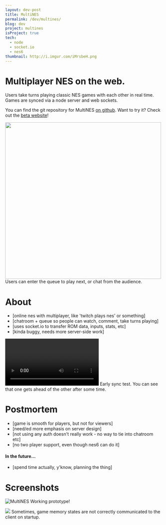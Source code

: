 ```yaml
---
layout: dev-post
title: MultiNES
permalink: /dev/multines/
blog: dev
project: multines
isProject: true
tech:
  - node
  - socket.io
  - nes6
thumbnail: http://i.imgur.com/iMrsbeH.png
---
```


# Multiplayer NES on the web.

Users take turns playing classic NES games with each other in real time. Games are synced via a node server and web sockets.

You can find the git repository for MultiNES [on github](https://github.com/andymikulski/multines). Want to try it? Check out the [beta website](https://multines.neocities.org/)!


<img src="http://i.imgur.com/iMrsbeH.jpg" height="500" />
<span>Users can enter the queue to play next, or chat from the audience.</span>

# About

- [online nes with multiplayer, like 'twitch plays nes' or something]
- [chatroom + queue so people can watch, comment, take turns playing]
- [uses socket.io to transfer ROM data, inputs, stats, etc]
- [kinda buggy, needs more server-side work]

<video src="https://i.imgur.com/OWe3xBX.mp4" loop controls></video>
<span>Early sync test. You can see that one gets ahead of the other after some time.</span>

# Postmortem

- [game is smooth for players, but not for viewers]
- [need/ed more emphasis on server design]
- [not using any auth doesn't really work - no way to tie into chatroom etc]
- [no two player support, even though nes6 can do it]

#### In the future...

- [spend time actually, y'know, planning the thing]


# Screenshots

![MultiNES](http://i.imgur.com/iMrsbeH.jpg)
<span>Working prototype!</span>

<img src="http://i.imgur.com/WIxBPI1.jpg" />
<span>Sometimes, game memory states are not correctly communicated to the client on startup.</span>

